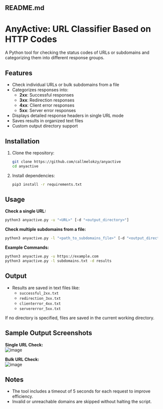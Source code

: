 ## README.md

# AnyActive: URL Classifier Based on HTTP Codes

A Python tool for checking the status codes of URLs or subdomains and categorizing them into different response groups.  

## Features  
- Check individual URLs or bulk subdomains from a file  
- Categorizes responses into:  
  - **2xx**: Successful responses  
  - **3xx**: Redirection responses  
  - **4xx**: Client error responses  
  - **5xx**: Server error responses  
- Displays detailed response headers in single URL mode  
- Saves results in organized text files  
- Custom output directory support  

## Installation  
1. Clone the repository:  
   ```bash
   git clone https://github.com/callmelokzy/anyactive
   cd anyactive
   ```  

2. Install dependencies:  
   ```bash
   pip3 install -r requirements.txt
   ```  

## Usage  
**Check a single URL:**  
```bash
python3 anyactive.py -u "<URL>" [-d "<output_directory>"]
```

**Check multiple subdomains from a file:**  
```bash
python3 anyactive.py -l "<path_to_subdomains_file>" [-d "<output_directory>"]
```

**Example Commands:**  
```bash
python3 anyactive.py -u https://example.com
python3 anyactive.py -l subdomains.txt -d results
```

## Output  
- Results are saved in text files like:  
  - `successful_2xx.txt`  
  - `redirection_3xx.txt`  
  - `clienterror_4xx.txt`  
  - `servererror_5xx.txt`  

If no directory is specified, files are saved in the current working directory.  

## Sample Output Screenshots  
**Single URL Check:**  
![image](https://user-images.githubusercontent.com/56486732/212749669-9b78d2b3-4212-43b0-a590-901090184d55.png)  

**Bulk URL Check:**  
![image](https://user-images.githubusercontent.com/56486732/212759227-c6c132e7-c549-47fa-a757-304306b75bd0.png)  

## Notes  
- The tool includes a timeout of 5 seconds for each request to improve efficiency.  
- Invalid or unreachable domains are skipped without halting the script.  

